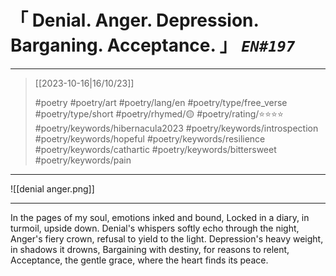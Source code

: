 # &#12300; Denial. Anger. Depression. Barganing. Acceptance. &#12301; *`EN#197`*

---

> [[2023-10-16|16/10/23]]
> 
> #poetry 
> #poetry/art 
> #poetry/lang/en 
> #poetry/type/free_verse #poetry/type/short 
> #poetry/rhymed/🟡 
> #poetry/rating/⭐⭐⭐⭐ 
> #poetry/keywords/hibernacula2023 #poetry/keywords/introspection #poetry/keywords/hopeful #poetry/keywords/resilience #poetry/keywords/cathartic #poetry/keywords/bittersweet #poetry/keywords/pain 

---

![[denial anger.png]]

---

In the pages of my soul, emotions inked and bound,
Locked in a diary, in turmoil, upside down.
Denial's whispers softly echo through the night,
Anger's fiery crown, refusal to yield to the light.
Depression's heavy weight, in shadows it drowns,
Bargaining with destiny, for reasons to relent,
Acceptance, the gentle grace, where the heart finds its peace.